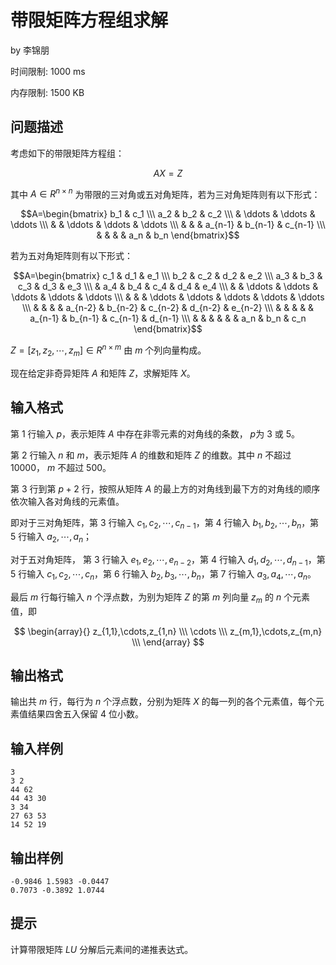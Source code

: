 # 带限矩阵方程组求解

by  李锦朋

时间限制: 1000 ms

内存限制: 1500 KB

## 问题描述

考虑如下的带限矩阵方程组：

$$AX = Z$$

其中 $A\in R^{n\times n}$ 为带限的三对角或五对角矩阵，若为三对角矩阵则有以下形式：

$$A=\begin{bmatrix} b_1 & c_1 \\\ a_2 & b_2 & c_2 \\\ & \ddots & \ddots & \ddots \\\ & & \ddots & \ddots & \ddots \\\ & & & a_{n-1} & b_{n-1} & c_{n-1} \\\ & & & & a_n & b_n \end{bmatrix}$$

若为五对角矩阵则有以下形式：

$$A=\begin{bmatrix} c_1 & d_1 & e_1 \\\ b_2 & c_2 & d_2 & e_2 \\\ a_3 & b_3 & c_3 & d_3 & e_3 \\\ & a_4 & b_4 & c_4 & d_4 & e_4 \\\ & & \ddots & \ddots & \ddots & \ddots & \ddots \\\ & & & \ddots & \ddots & \ddots & \ddots & \ddots \\\ & & & & a_{n-2} & b_{n-2} & c_{n-2} & d_{n-2} & e_{n-2} \\\ & & & & & a_{n-1} & b_{n-1} & c_{n-1} & d_{n-1} \\\ & & & & & & a_n & b_n & c_n \end{bmatrix}$$

$Z=[z_1,z_2,\cdots,z_m]\in R^{n\times m}$ 由 $m$ 个列向量构成。

现在给定非奇异矩阵 $A$ 和矩阵 $Z$，求解矩阵 $X$。
 
## 输入格式

第 $1$ 行输入 $p$，表示矩阵 $A$ 中存在非零元素的对角线的条数， $p$为 $3$ 或 $5$。

第 $2$ 行输入 $n$ 和 $m$，表示矩阵 $A$ 的维数和矩阵 $Z$ 的维数。其中 $n$ 不超过 $10000$， $m$ 不超过 $500$。

第 $3$ 行到第 $p+2$ 行，按照从矩阵 $A$ 的最上方的对角线到最下方的对角线的顺序依次输入各对角线的元素值。

即对于三对角矩阵，第 $3$ 行输入 $c_1,c_2,\cdots,c_{n-1}$，第 $4$ 行输入 $b_1,b_2,\cdots,b_n$，第 $5$ 行输入 $a_2,\cdots,a_n$；

对于五对角矩阵， 第 $3$ 行输入 $e_1,e_2,\cdots,e_{n-2}$，第 $4$ 行输入 $d_1,d_2,\cdots,d_{n-1}$，第 $5$ 行输入 $c_1,c_2,\cdots,c_n$，第 $6$ 行输入 $b_2,b_3,\cdots,b_n$，第 $7$ 行输入 $a_3,a_4,\cdots,a_n$。

最后 $m$ 行每行输入 $n$ 个浮点数，为别为矩阵 $Z$ 的第 $m$ 列向量 $z_m$ 的 $n$ 个元素值，即

$$
\begin{array}{}
z_{1,1},\cdots,z_{1,n} \\\
\cdots \\\
z_{m,1},\cdots,z_{m,n} \\\
\end{array}
$$

## 输出格式

输出共 $m$ 行，每行为 $n$ 个浮点数，分别为矩阵 $X$ 的每一列的各个元素值，每个元素值结果四舍五入保留 $4$ 位小数。

## 输入样例

```
3
3 2
44 62 
44 43 30 
3 34 
27 63 53 
14 52 19
```

## 输出样例

```
-0.9846 1.5983 -0.0447 
0.7073 -0.3892 1.0744
```

## 提示

计算带限矩阵 $LU$ 分解后元素间的递推表达式。